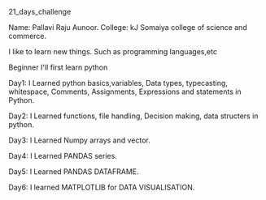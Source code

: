21_days_challenge

Name: Pallavi Raju Aunoor.
College: kJ Somaiya college of science and commerce.

 I like to learn new things. Such as programming languages,etc

Beginner I'll first learn python

Day1: I Learned python basics,variables, Data types, typecasting, whitespace, Comments, Assignments, Expressions and statements in Python. 

Day2: I Learned functions, file handling, Decision making, data structers in python.

Day3: I Learned Numpy arrays and vector.

Day4: I Learned PANDAS series.

Day5: I Learned PANDAS DATAFRAME.

Day6: I learned MATPLOTLIB for DATA VISUALISATION.
